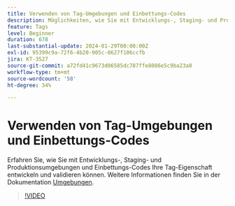 ```yaml
---
title: Verwenden von Tag-Umgebungen und Einbettungs-Codes
description: Möglichkeiten, wie Sie mit Entwicklungs-, Staging- und Produktions-Umgebungen sowie Einbettungs-Codes Ihre Tag-Eigenschaft entwickeln und validieren können.
feature: Tags
level: Beginner
duration: 678
last-substantial-update: 2024-01-29T00:00:00Z
exl-id: 95399c9a-72f6-4b20-905c-0627f106ccfb
jira: KT-3527
source-git-commit: a72fd41c9673d06585dc787ffe8086e5c9ba23a0
workflow-type: tm+mt
source-wordcount: '58'
ht-degree: 34%

---
```


# Verwenden von Tag-Umgebungen und Einbettungs-Codes

Erfahren Sie, wie Sie mit Entwicklungs-, Staging- und Produktionsumgebungen und Einbettungs-Codes Ihre Tag-Eigenschaft entwickeln und validieren können. Weitere Informationen finden Sie in der Dokumentation [Umgebungen](https://experienceleague.adobe.com/docs/experience-platform/tags/publish/environments/environments.html?lang=de).

>[!VIDEO](https://video.tv.adobe.com/v/28729/?learn=on)
